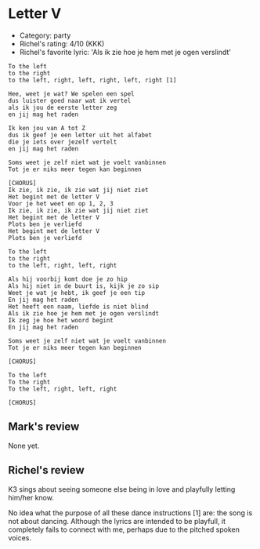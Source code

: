 # Letter V

 * Category: party
 * Richel's rating: 4/10 (KKK)
 * Richel's favorite lyric: 'Als ik zie hoe je hem met je ogen verslindt'


```
To the left
to the right
to the left, right, left, right, left, right [1]

Hee, weet je wat? We spelen een spel
dus luister goed naar wat ik vertel
als ik jou de eerste letter zeg
en jij mag het raden

Ik ken jou van A tot Z
dus ik geef je een letter uit het alfabet
die je iets over jezelf vertelt
en jij mag het raden

Soms weet je zelf niet wat je voelt vanbinnen
Tot je er niks meer tegen kan beginnen

[CHORUS]
Ik zie, ik zie, ik zie wat jij niet ziet
Het begint met de letter V
Voor je het weet en op 1, 2, 3
Ik zie, ik zie, ik zie wat jij niet ziet
Het begint met de letter V
Plots ben je verliefd
Het begint met de letter V
Plots ben je verliefd

To the left
to the right
to the left, right, left, right

Als hij voorbij komt doe je zo hip
Als hij niet in de buurt is, kijk je zo sip
Weet je wat je hebt, ik geef je een tip
En jij mag het raden
Het heeft een naam, liefde is niet blind
Als ik zie hoe je hem met je ogen verslindt
Ik zeg je hoe het woord begint
En jij mag het raden

Soms weet je zelf niet wat je voelt vanbinnen
Tot je er niks meer tegen kan beginnen

[CHORUS]

To the left
To the right
To the left, right, left, right

[CHORUS]
```

## Mark's review

None yet.

## Richel's review

K3 sings about seeing someone else being in love and playfully letting him/her know.

No idea what the purpose of all these dance instructions [1] are: the song is not about
dancing. Although the lyrics are intended to be playfull, it completely fails
to connect with me, perhaps due to the pitched spoken voices.
